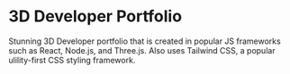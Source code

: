 # 3D Developer Portfolio

Stunning 3D Developer portfolio that is created in popular JS frameworks such as React, Node.js, and Three.js. Also uses Tailwind CSS, a popular ulility-first CSS styling framework.
